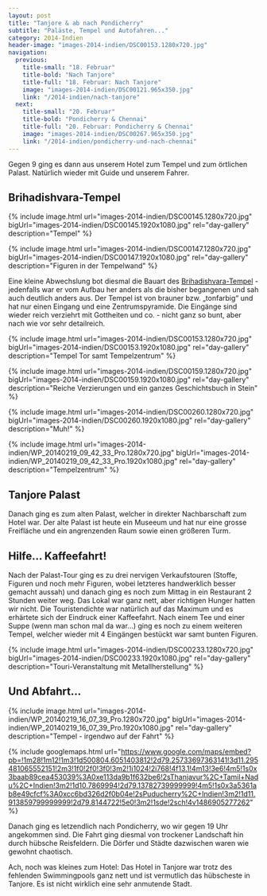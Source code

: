 ```yaml
---
layout: post
title: "Tanjore & ab nach Pondicherry"
subtitle: "Paläste, Tempel und Autofahren..."
category: 2014-Indien
header-image: "images-2014-indien/DSC00153.1280x720.jpg"
navigation:
  previous:
    title-small: "18. Februar"
    title-bold: "Nach Tanjore"
    title-full: "18. Februar: Nach Tanjore"
    image: "images-2014-indien/DSC00121.965x350.jpg"
    link: "/2014-indien/nach-tanjore"
  next:
    title-small: "20. Februar"
    title-bold: "Pondicherry & Chennai"
    title-full: "20. Februar: Pondicherry & Chennai"
    image: "images-2014-indien/DSC00267.965x350.jpg"
    link: "/2014-indien/pondicherry-und-nach-chennai"
---
```


Gegen 9 ging es dann aus unserem Hotel zum Tempel und zum örtlichen Palast. Natürlich wieder mit Guide und unserem Fahrer.

## Brihadishvara-Tempel

{% include image.html url="images-2014-indien/DSC00145.1280x720.jpg" bigUrl="images-2014-indien/DSC00145.1920x1080.jpg" rel="day-gallery" description="Tempel" %}

{% include image.html url="images-2014-indien/DSC00147.1280x720.jpg" bigUrl="images-2014-indien/DSC00147.1920x1080.jpg" rel="day-gallery" description="Figuren in der Tempelwand" %}

Eine kleine Abwechslung bot diesmal die Bauart des [Brihadishvara-Tempel](https://de.wikipedia.org/wiki/Brihadishvara-Tempel) - jedenfalls war er vom Aufbau her anders als die bisher begangenen und sah auch deutlich anders aus.
Der Tempel ist von brauner bzw. „tonfarbig“ und hat nur einen Eingang und eine Zentrumspyramide. 
Die Eingänge sind wieder reich verziehrt mit Gottheiten und co. - nicht ganz so bunt, aber nach wie vor sehr detailreich.

{% include image.html url="images-2014-indien/DSC00153.1280x720.jpg" bigUrl="images-2014-indien/DSC00153.1920x1080.jpg" rel="day-gallery" description="Tempel Tor samt Tempelzentrum" %}

{% include image.html url="images-2014-indien/DSC00159.1280x720.jpg" bigUrl="images-2014-indien/DSC00159.1920x1080.jpg" rel="day-gallery" description="Reiche Verzierungen und ein ganzes Geschichtsbuch in Stein" %}

{% include image.html url="images-2014-indien/DSC00260.1280x720.jpg" bigUrl="images-2014-indien/DSC00260.1920x1080.jpg" rel="day-gallery" description="Muh!" %}

{% include image.html url="images-2014-indien/WP_20140219_09_42_33_Pro.1280x720.jpg" bigUrl="images-2014-indien/WP_20140219_09_42_33_Pro.1920x1080.jpg" rel="day-gallery" description="Tempelzentrum" %}

## Tanjore Palast

Danach ging es zum alten Palast, welcher in direkter Nachbarschaft zum Hotel war. Der alte Palast ist heute ein Museeum und hat nur eine grosse Freifläche und ein angrenzenden Raum sowie einen größeren Turm. 

## Hilfe... Kaffeefahrt!

Nach der Palast-Tour ging es zu drei nervigen Verkaufstouren (Stoffe, Figuren und noch mehr Figuren, wobei letzteres handwerklich besser gemacht aussah) und danach ging es noch zum Mittag in ein Restaurant 2 Stunden weiter weg.
Das Lokal war ganz nett, aber richtigen Hunger hatten wir nicht. Die Touristendichte war natürlich auf das Maximum und es erhärtete sich der Eindruck einer Kaffeefahrt.
Nach einem Tee und einer Suppe (wenn man schon mal da war...) ging es noch zu einem weiteren Tempel, welcher wieder mit 4 Eingängen bestückt war samt bunten Figuren. 

{% include image.html url="images-2014-indien/DSC00233.1280x720.jpg" bigUrl="images-2014-indien/DSC00233.1920x1080.jpg" rel="day-gallery" description="Touri-Veranstaltung mit Metallherstellung" %}

## Und Abfahrt...

{% include image.html url="images-2014-indien/WP_20140219_16_07_39_Pro.1280x720.jpg" bigUrl="images-2014-indien/WP_20140219_16_07_39_Pro.1920x1080.jpg" rel="day-gallery" description="Tempel - irgendwo auf der Fahrt" %}

{% include googlemaps.html url="https://www.google.com/maps/embed?pb=!1m28!1m12!1m3!1d500804.6051403812!2d79.25733697363141!3d11.295481065552151!2m3!1f0!2f0!3f0!3m2!1i1024!2i768!4f13.1!4m13!3e6!4m5!1s0x3baab89cea453039%3A0xe113da9b1f632be6!2sThanjavur%2C+Tamil+Nadu%2C+Indien!3m2!1d10.7869994!2d79.13782739999999!4m5!1s0x3a5361ab8e49cfcf%3A0xcc6bd326d2f0b04e!2sPuducherry%2C+Indien!3m2!1d11.913859799999999!2d79.8144722!5e0!3m2!1sde!2sch!4v1486905277262" %}

Danach ging es letzendlich nach Pondicherry, wo wir gegen 19 Uhr angekommen sind. Die Fahrt ging diesmal von trockener Landschaft hin durch hübsche Reisfeldern. Die Dörfer und Städte dazwischen waren wie gewohnt chaotisch.

Ach, noch was kleines zum Hotel:
Das Hotel in Tanjore war trotz des fehlenden Swimmingpools ganz nett und ist vermutlich das hübscheste in Tanjore. Es ist nicht wirklich eine sehr anmutende Stadt.
